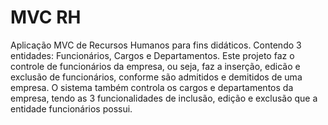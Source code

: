 # MVC RH

Aplicação MVC de Recursos Humanos para fins didáticos. Contendo 3 entidades: Funcionários, Cargos e Departamentos. Este projeto faz o controle de funcionários da empresa, ou seja, faz a inserção, edicão e exclusão de funcionários, conforme são admitidos e demitidos de uma empresa. O sistema também controla os cargos e departamentos da empresa, tendo as 3 funcionalidades de inclusão, edição e exclusão que a entidade funcionários possui.



